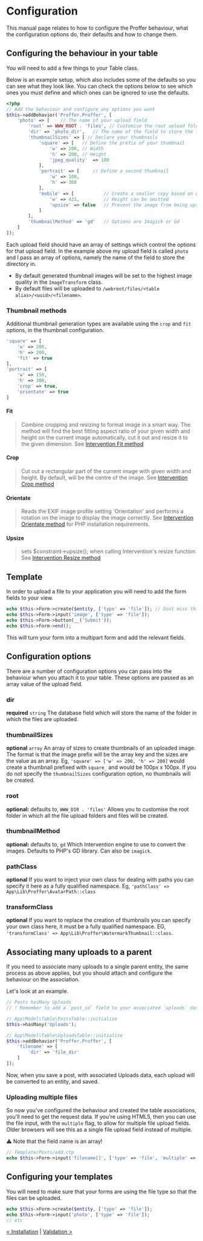 # Configuration
This manual page relates to how to configure the Proffer behaviour, what the configuration options do, their defaults and how to change them.

## Configuring the behaviour in your table
You will need to add a few things to your Table class.

Below is an example setup, which also includes some of the defaults so you can see what they look like. You can check the options below to
see which ones you must define and which ones can be ignored to use the defaults.

```php
<?php
// Add the behaviour and configure any options you want
$this->addBehavior('Proffer.Proffer', [
	'photo' => [	// The name of your upload field
		'root' => WWW_ROOT . 'files', // Customise the root upload folder here, or omit to use the default
		'dir' => 'photo_dir',	// The name of the field to store the folder
		'thumbnailSizes' => [ // Declare your thumbnails
			'square' => [	// Define the prefix of your thumbnail
				'w' => 200,	// Width
				'h' => 200,	// Height
				'jpeg_quality'	=> 100
			],
			'portrait' => [		// Define a second thumbnail
				'w' => 100,
				'h' => 300
			],
			'mobile' => [			// Create a smaller copy based on width or height that respects ratio
				'w' => 421,			// Height can be omitted
				'upsize' => false	// Prevent the image from being upsized if it is narrower than specified width
			]
		],
		'thumbnailMethod' => 'gd'	// Options are Imagick or Gd
	]
]);
```

Each upload field should have an array of settings which control the options for that upload field. In the example
above my upload field is called `photo` and I pass an array of options, namely the name of the field to store the
directory in.

* By default generated thumbnail images will be set to the highest image quality in the `ImageTransform` class.
* By default files will be uploaded to `/webroot/files/<table alias>/<uuid>/<filename>`.

### Thumbnail methods
Additional thumbnail generation types are available using the `crop` and `fit` options, in the thumbnail configuration.

```php
'square' => [
    'w' => 200,
    'h' => 200,
    'fit' => true
],
'portrait' => [
    'w' => 150,
    'h' => 300,
    'crop' => true,
    'orientate' => true
]
```

#### Fit
> Combine cropping and resizing to format image in a smart way. The method will find the best fitting aspect ratio of
> your given width and height on the current image automatically, cut it out and resize it to the given dimension.
See [Intervention Fit method](https://image.intervention.io/v2/api/fit)

#### Crop
> Cut out a rectangular part of the current image with given width and height.
By default, will be the centre of the image.
See [Intervention Crop method](https://image.intervention.io/v2/api/crop)

#### Orientate
> Reads the EXIF image profile setting 'Orientation' and performs a rotation on the image to display the image correctly.
See [Intervention Orientate method](https://image.intervention.io/v2/api/orientate) for PHP installation requirements.

#### Upsize
> sets $constraint->upsize(); when calling Intervention's resize function
See [Intervention Resize method](https://image.intervention.io/v2/api/resize)


## Template
In order to upload a file to your application you will need to add the form fields to your view.
```php
echo $this->Form->create($entity, ['type' => 'file']); // Dont miss this out or no files will upload
echo $this->Form->input('image', ['type' => 'file']);
echo $this->Form->button(__('Submit'));
echo $this->Form->end();
```
This will turn your form into a multipart form and add the relevant fields.

## Configuration options
There are a number of configuration options you can pass into the behaviour when you attach it to your table. These options are passed as an array value of the upload field.

### dir
**required** `string`
The database field which will store the name of the folder in which the files are uploaded.

### thumbnailSizes
**optional** `array`
An array of sizes to create thumbnails of an uploaded image. The format is that the image prefix will be the array key and the sizes are the value as an array.
Eg, `'square' => ['w' => 200, 'h' => 200]` would create a thumbnail prefixed with `square_` and would be 100px x 100px.
If you do not specify the `thumbnailSizes` configuration option, no thumbnails will be created.

### root
**optional:** defaults to, `WWW_DIR . 'files'`
Allows you to customise the root folder in which all the file upload folders and files will be created.

### thumbnailMethod
**optional:** defaults to, `gd`
Which Intervention engine to use to convert the images. Defaults to PHP's GD library. Can also be `imagick`.

### pathClass
**optional**
If you want to inject your own class for dealing with paths you can specify it here as a fully qualified namespace.
Eg, `'pathClass' => App\Lib\Proffer\AvatarPath::class`

### transformClass
**optional**
If you want to replace the creation of thumbnails you can specify your own class here, it must be a fully qualified namespace.
EG, `'transformClass' => App\Lib\Proffer\WatermarkThumbnail::class`.

## Associating many uploads to a parent
If you need to associate many uploads to a single parent entity, the same process as above applies, but you should attach
and configure the behaviour on the association.

Let's look at an example.

```php
// Posts hasMany Uploads
// ! Remember to add a `post_id` field to your associated `uploads` database table.

// App\Model\Table\PostsTable::initialize
$this->hasMany('Uploads');

// App\Model\Table\UploadsTable::initialize
$this->addBehavior('Proffer.Proffer', [
    'filename' => [
        'dir' => 'file_dir'
    ]
]);
```

Now, when you save a post, with associated Uploads data, each upload will be converted to an entity, and saved.

### Uploading multiple files
So now you've configured the behaviour and created the table associations, you'll need to get the request data. If you're
using HTML5, then you can use the file input, with the `multiple` flag, to allow for multiple file upload fields. Older
browsers will see this as a single file upload field instead of multiple.

:warning: Note that the field name is an array!

```php
// Template/Posts/add.ctp
echo $this->Form->input('filename[]', ['type' => 'file', 'multiple' => true, 'label' => 'Files to upload']);
```

## Configuring your templates
You will need to make sure that your forms are using the file type so that the files can be uploaded.

```php
echo $this->Form->create($entity, ['type' => 'file']);
echo $this->Form->input('photo', ['type' => 'file']);
// etc
```

[< Installation](installation.md) | [Validation >](validation.md)
